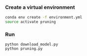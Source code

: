 ### Create a virtual environment

```bash
conda env create -f environment.yml
source activate pruning
```

### Run

```
python download_model.py
python pruning.py
```
